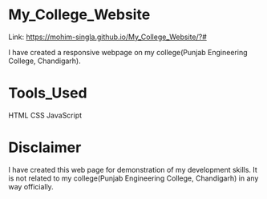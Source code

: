 # My_College_Website

Link: https://mohim-singla.github.io/My_College_Website/?#

I have created a responsive webpage on my college(Punjab Engineering College, Chandigarh). 

# Tools_Used

HTML
CSS
JavaScript


# Disclaimer

I have created this web page for demonstration of my development skills. It is not related to my college(Punjab Engineering College, Chandigarh) in any way officially. 
